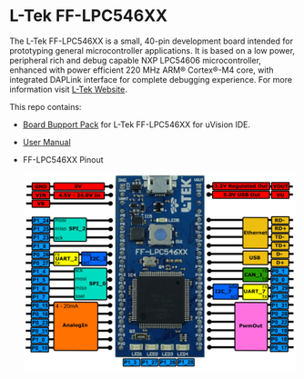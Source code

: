 # L-Tek FF-LPC546XX


The L-Tek FF-LPC546XX is a small, 40-pin development board intended for prototyping general microcontroller applications. It is based on a low power, peripheral rich and debug capable NXP LPC54606 microcontroller, enhanced with power efficient 220 MHz ARM® Cortex®-M4 core, with integrated DAPLink interface for complete debugging experience. For more information visit [L-Tek Website](https://l-tek.si/web-shop/l-tek-ff-lpc546xx/).



This repo contains:

* [Board Bupport Pack](CMISIS-PACK/REPO/) for L-Tek FF-LPC546XX for uVision IDE. 

* [User Manual](docs/user_manual.md)

* FF-LPC546XX Pinout

   ![](docs/img/ff-lpc546xx-pinout_03072018_edite_final_uVision.png)
   
   


